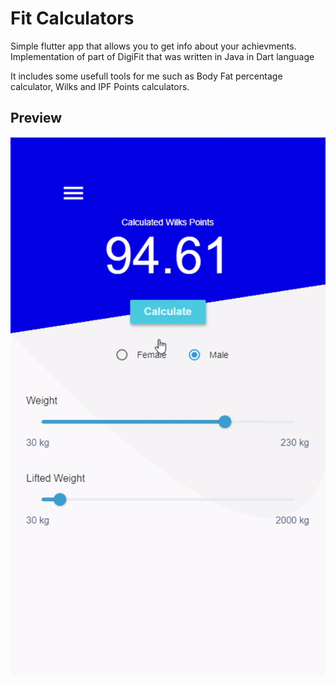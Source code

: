 # Fit Calculators

Simple flutter app that allows you to get info about your achievments. Implementation of part of DigiFit that was written in Java in Dart language

It includes some usefull tools for me such as Body Fat percentage calculator, Wilks and IPF Points calculators. 

## Preview

![](./calculator.gif)

